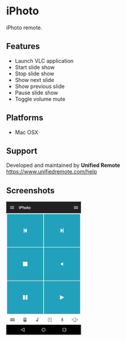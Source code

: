 # iPhoto
iPhoto remote.

## Features
*  Launch VLC application
*  Start slide show
*  Stop slide show
*  Show next slide
*  Show previous slide
*  Pause slide show
*  Toggle volume mute

## Platforms
* Mac OSX

## Support
Developed and maintained by **Unified Remote**  
https://www.unifiedremote.com/help

## Screenshots
<img src="screen.png" width="200" />
